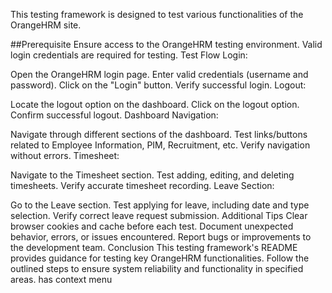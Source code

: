 This testing framework is designed to test various functionalities of the OrangeHRM site.

##Prerequisite
Ensure access to the OrangeHRM testing environment.
Valid login credentials are required for testing.
Test Flow
Login:

Open the OrangeHRM login page.
Enter valid credentials (username and password).
Click on the "Login" button.
Verify successful login.
Logout:

Locate the logout option on the dashboard.
Click on the logout option.
Confirm successful logout.
Dashboard Navigation:

Navigate through different sections of the dashboard.
Test links/buttons related to Employee Information, PIM, Recruitment, etc.
Verify navigation without errors.
Timesheet:

Navigate to the Timesheet section.
Test adding, editing, and deleting timesheets.
Verify accurate timesheet recording.
Leave Section:

Go to the Leave section.
Test applying for leave, including date and type selection.
Verify correct leave request submission.
Additional Tips
Clear browser cookies and cache before each test.
Document unexpected behavior, errors, or issues encountered.
Report bugs or improvements to the development team.
Conclusion
This testing framework's README provides guidance for testing key OrangeHRM functionalities. Follow the outlined steps to ensure system reliability and functionality in specified areas. has context menu

